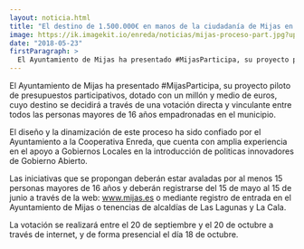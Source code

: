 ```yaml
---
layout: noticia.html
title: "El destino de 1.500.000€ en manos de la ciudadanía de Mijas en un nuevo proceso participativo diseñado por Enreda"
image: https://ik.imagekit.io/enreda/noticias/mijas-proceso-part.jpg?updatedAt=1700140011282
date: "2018-05-23"
firstParagraph: >
  El Ayuntamiento de Mijas ha presentado #MijasParticipa, su proyecto piloto de presupuestos participativos, dotado con un millón y medio de euros, cuyo destino se decidirá a través de una votación directa y vinculante entre todos las personas mayores de 16 años empadronadas en el municipio.
---
```


El Ayuntamiento de Mijas ha presentado #MijasParticipa, su proyecto piloto de presupuestos participativos, dotado con un millón y medio de euros, cuyo destino se decidirá a través de una votación directa y vinculante entre todos las personas mayores de 16 años empadronadas en el municipio.

El diseño y la dinamización de este proceso ha sido confiado por el Ayuntamiento a la Cooperativa Enreda, que cuenta con amplia experiencia en el apoyo a Gobiernos Locales en la introducción de politicas innovadores de Gobierno Abierto.   

Las iniciativas que se propongan deberán estar avaladas por al menos 15 personas mayores de 16 años y deberán registrarse del 15 de mayo al 15 de junio a través de la web: www.mijas.es o mediante registro de entrada en el Ayuntamiento de Mijas o tenencias de alcaldías de Las Lagunas y La Cala.

La votación se realizará entre el 20 de septiembre y el 20 de octubre a través de internet, y de forma presencial el día 18 de octubre.